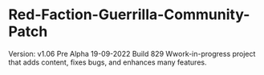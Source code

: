 # Red-Faction-Guerrilla-Community-Patch
Version: v1.06 Pre Alpha 19-09-2022 Build 829
Wwork-in-progress project that adds content, fixes bugs, and enhances many features.
